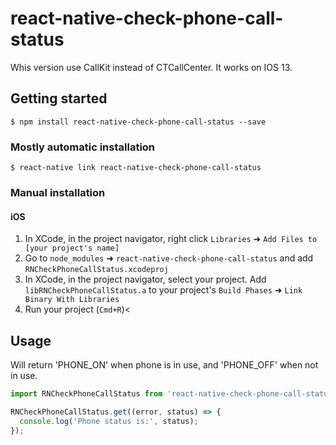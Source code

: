 
# react-native-check-phone-call-status

Whis version use CallKit instead of CTCallCenter.
It works on IOS 13.

## Getting started

`$ npm install react-native-check-phone-call-status --save`

### Mostly automatic installation

`$ react-native link react-native-check-phone-call-status`

### Manual installation


#### iOS

1. In XCode, in the project navigator, right click `Libraries` ➜ `Add Files to [your project's name]`
2. Go to `node_modules` ➜ `react-native-check-phone-call-status` and add `RNCheckPhoneCallStatus.xcodeproj`
3. In XCode, in the project navigator, select your project. Add `libRNCheckPhoneCallStatus.a` to your project's `Build Phases` ➜ `Link Binary With Libraries`
4. Run your project (`Cmd+R`)<


## Usage
Will return 'PHONE_ON' when phone is in use, and 'PHONE_OFF' when not in use.
```javascript
import RNCheckPhoneCallStatus from 'react-native-check-phone-call-status';

RNCheckPhoneCallStatus.get((error, status) => {
  console.log('Phone status is:', status);
});
```

